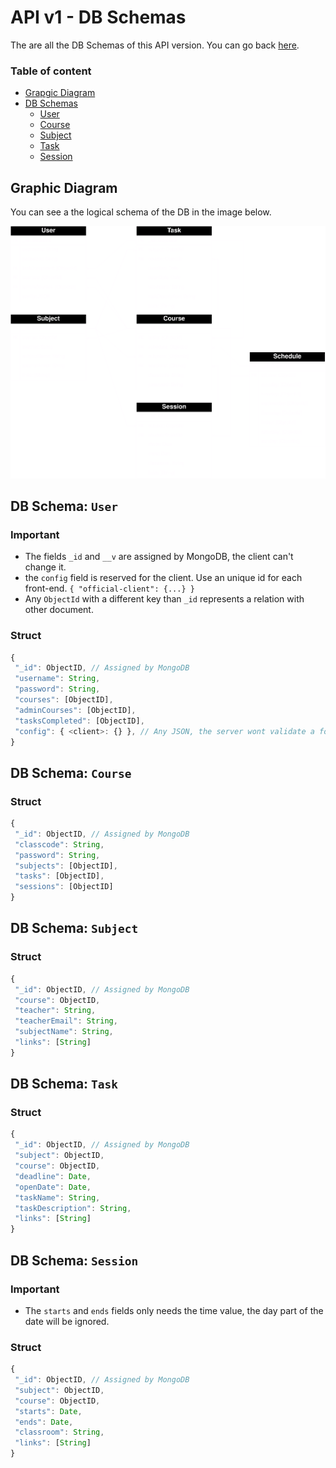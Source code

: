 # API v1 - DB Schemas

The are all the DB Schemas of this API version. You can go back [here](../README.md).

### Table of content

- [Grapgic Diagram](#grapgic-diagram)
- [DB Schemas](#db-schema-user)
  - [User](#db-schema-user)
  - [Course](#db-schema-course)
  - [Subject](#db-schema-subject)
  - [Task](#db-schema-task)
  - [Session](#db-schema-session)



## Graphic Diagram

You can see a the logical schema of the DB in the image below. 

![Diagram](./APIv1%20DB%20-%20Logical%20Schema.png)



## DB Schema: `User`

### Important

- The fields `_id` and `__v` are assigned by MongoDB, the client can't change it.
- the `config` field is reserved for the client. Use an unique id for each front-end. `{ "official-client": {...} }`
- Any `ObjectId` with a different key than `_id` represents a relation with other document.

### Struct

```javascript
{
 "_id": ObjectID, // Assigned by MongoDB
 "username": String,
 "password": String,
 "courses": [ObjectID],
 "adminCourses": [ObjectID],
 "tasksCompleted": [ObjectID],
 "config": { <client>: {} }, // Any JSON, the server wont validate a format, you can put anything you need.
}
```




## DB Schema: `Course`

### Struct

```javascript
{
 "_id": ObjectID, // Assigned by MongoDB
 "classcode": String,
 "password": String,
 "subjects": [ObjectID],
 "tasks": [ObjectID],
 "sessions": [ObjectID]
}
```



## DB Schema: `Subject`

### Struct

```javascript
{
 "_id": ObjectID, // Assigned by MongoDB
 "course": ObjectID,
 "teacher": String,
 "teacherEmail": String,
 "subjectName": String,
 "links": [String]
}
```



## DB Schema: `Task`

### Struct

```javascript
{
 "_id": ObjectID, // Assigned by MongoDB
 "subject": ObjectID,
 "course": ObjectID,
 "deadline": Date,
 "openDate": Date,
 "taskName": String,
 "taskDescription": String,
 "links": [String]
}
```



## DB Schema: `Session`

### Important

- The `starts` and `ends` fields only needs the time value, the day part of the date will be ignored.

### Struct

```javascript
{
 "_id": ObjectID, // Assigned by MongoDB
 "subject": ObjectID,
 "course": ObjectID,
 "starts": Date,
 "ends": Date,
 "classroom": String,
 "links": [String]
}
```
